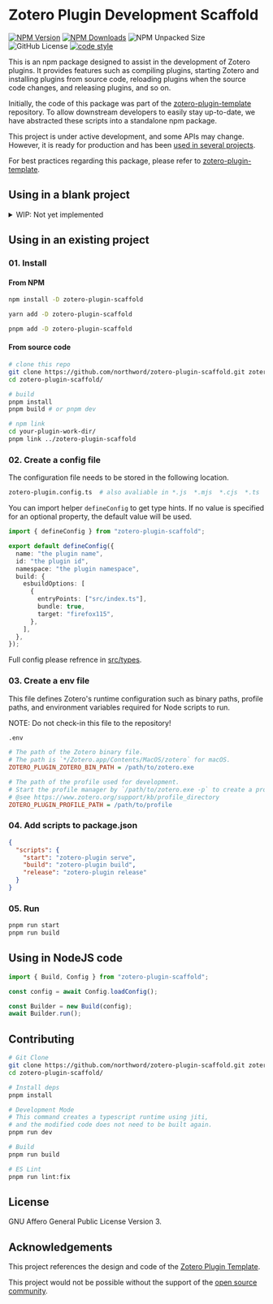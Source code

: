 # Zotero Plugin Development Scaffold

[![NPM Version](https://img.shields.io/npm/v/zotero-plugin-scaffold)](https://www.npmjs.com/package/zotero-plugin-scaffold)
[![NPM Downloads](https://img.shields.io/npm/dm/zotero-plugin-scaffold)](https://www.npmjs.com/package/zotero-plugin-scaffold)
![NPM Unpacked Size](https://img.shields.io/npm/unpacked-size/zotero-plugin-scaffold)
![GitHub License](https://img.shields.io/github/license/northword/zotero-plugin-scaffold)
[![code style](https://antfu.me/badge-code-style.svg)](https://github.com/antfu/eslint-config)

This is an npm package designed to assist in the development of Zotero plugins. It provides features such as compiling plugins, starting Zotero and installing plugins from source code, reloading plugins when the source code changes, and releasing plugins, and so on.

Initially, the code of this package was part of the [zotero-plugin-template](https://github.com/windingwind/zotero-plugin-template) repository. To allow downstream developers to easily stay up-to-date, we have abstracted these scripts into a standalone npm package.

This project is under active development, and some APIs may change. However, it is ready for production and has been [used in several projects](https://github.com/northword/zotero-plugin-scaffold/network/dependents).

For best practices regarding this package, please refer to [zotero-plugin-template](https://github.com/windingwind/zotero-plugin-template).

## Using in a blank project

<details>

<summary>WIP: Not yet implemented</summary>

```bash
# npm
npx zotero-plugin create
# pnpm
pnpm dlx zotero-plugin create
```

</details>

## Using in an existing project

### 01. Install

#### From NPM

```bash
npm install -D zotero-plugin-scaffold

yarn add -D zotero-plugin-scaffold

pnpm add -D zotero-plugin-scaffold
```

#### From source code

```bash
# clone this repo
git clone https://github.com/northword/zotero-plugin-scaffold.git zotero-plugin-scaffold/
cd zotero-plugin-scaffold/

# build
pnpm install
pnpm build # or pnpm dev

# npm link
cd your-plugin-work-dir/
pnpm link ../zotero-plugin-scaffold
```

### 02. Create a config file

The configuration file needs to be stored in the following location.

```bash
zotero-plugin.config.ts  # also avaliable in *.js  *.mjs  *.cjs  *.ts
```

You can import helper `defineConfig` to get type hints. If no value is specified for an optional property, the default value will be used.

```ts
import { defineConfig } from "zotero-plugin-scaffold";

export default defineConfig({
  name: "the plugin name",
  id: "the plugin id",
  namespace: "the plugin namespace",
  build: {
    esbuildOptions: [
      {
        entryPoints: ["src/index.ts"],
        bundle: true,
        target: "firefox115",
      },
    ],
  },
});
```

Full config please refrence in [src/types](./src/types/index.ts).

### 03. Create a env file

This file defines Zotero's runtime configuration such as binary paths, profile paths, and environment variables required for Node scripts to run.

NOTE: Do not check-in this file to the repository!

```bash
.env
```

```ini
# The path of the Zotero binary file.
# The path is `*/Zotero.app/Contents/MacOS/zotero` for macOS.
ZOTERO_PLUGIN_ZOTERO_BIN_PATH = /path/to/zotero.exe

# The path of the profile used for development.
# Start the profile manager by `/path/to/zotero.exe -p` to create a profile for development.
# @see https://www.zotero.org/support/kb/profile_directory
ZOTERO_PLUGIN_PROFILE_PATH = /path/to/profile
```

### 04. Add scripts to package.json

```json
{
  "scripts": {
    "start": "zotero-plugin serve",
    "build": "zotero-plugin build",
    "release": "zotero-plugin release"
  }
}
```

### 05. Run

```bash
pnpm run start
pnpm run build
```

## Using in NodeJS code

```ts
import { Build, Config } from "zotero-plugin-scaffold";

const config = await Config.loadConfig();

const Builder = new Build(config);
await Builder.run();
```

## Contributing

```bash
# Git Clone
git clone https://github.com/northword/zotero-plugin-scaffold.git zotero-plugin-scaffold
cd zotero-plugin-scaffold/

# Install deps
pnpm install

# Development Mode
# This command creates a typescript runtime using jiti,
# and the modified code does not need to be built again.
pnpm run dev

# Build
pnpm run build

# ES Lint
pnpm run lint:fix
```

## License

GNU Affero General Public License Version 3.

## Acknowledgements

This project references the design and code of the [Zotero Plugin Template](https://github.com/windingwind/zotero-plugin-template).

This project would not be possible without the support of the [open source community](https://github.com/northword/zotero-plugin-scaffold/network/dependencies).
